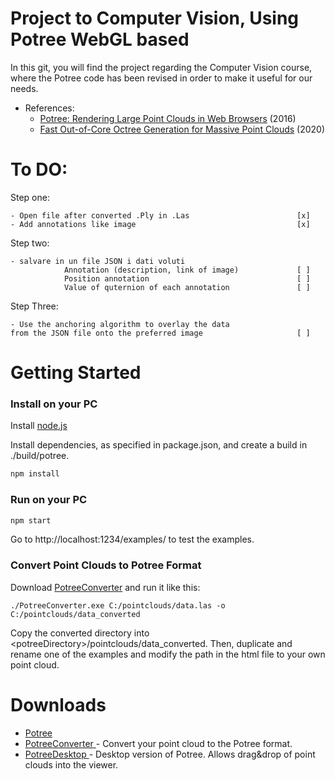 

# Project to Computer Vision, Using Potree WebGL based

In this git, you will find the project regarding the Computer Vision course, where the Potree code has been revised in order to make it useful for our needs.

* References: 
    * [Potree: Rendering Large Point Clouds in Web Browsers](https://www.cg.tuwien.ac.at/research/publications/2016/SCHUETZ-2016-POT/SCHUETZ-2016-POT-thesis.pdf) (2016)
    * [Fast Out-of-Core Octree Generation for Massive Point Clouds](https://www.cg.tuwien.ac.at/research/publications/2020/SCHUETZ-2020-MPC/) (2020)
    
# To DO:

Step one:
	
	- Open file after converted .Ply in .Las						[x]
	- Add annotations like image									[x]

Step two:
	
	- salvare in un file JSON i dati voluti 
				Annotation (description, link of image)				[ ]
				Position annotation									[ ]
				Value of quternion of each annotation				[ ]

Step Three:
	
	- Use the anchoring algorithm to overlay the data 
	from the JSON file onto the preferred image						[ ]
	






# Getting Started

### Install on your PC

Install [node.js](http://nodejs.org/)

Install dependencies, as specified in package.json, and create a build in ./build/potree.

```bash
npm install
```

### Run on your PC
```bash
npm start
```

Go to http://localhost:1234/examples/ to test the examples.

### Convert Point Clouds to Potree Format

Download [PotreeConverter](https://github.com/potree/PotreeConverter) and run it like this:

    ./PotreeConverter.exe C:/pointclouds/data.las -o C:/pointclouds/data_converted

Copy the converted directory into &lt;potreeDirectory&gt;/pointclouds/data_converted. Then, duplicate and rename one of the examples and modify the path in the html file to your own point cloud.

# Downloads

* [Potree](https://github.com/potree/potree/releases)
* [PotreeConverter ](https://github.com/potree/PotreeConverter/releases) - Convert your point cloud to the Potree format.
* [PotreeDesktop ](https://github.com/potree/PotreeDesktop/releases) - Desktop version of Potree. Allows drag&drop of point clouds into the viewer.

